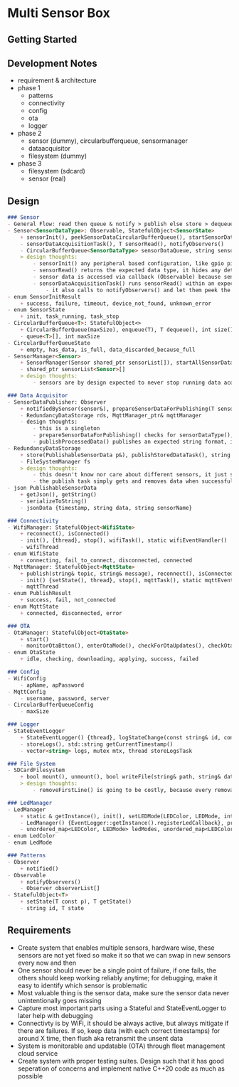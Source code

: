 # Multi Sensor Box

## Getting Started

## Development Notes
- requirement & architecture
- phase 1
    - patterns
    - connectivity
    - config
    - ota
    - logger
- phase 2
    - sensor (dummy), circularbufferqueue, sensormanager
    - dataacquisitor
    - filesystem (dummy)
- phase 3
    - filesystem (sdcard)
    - sensor (real)

## Design
```markdown
### Sensor
- General Flow: read then queue & notify > publish else store > dequeue -- it is expected to have these function calls seperate to keep data redundancy
- Sensor<SensorDataType>: Observable, StatefulObject<SensorState>
    + sensorInit(), peekSensorDataCircularBufferQueue(), startSensorDataAcquisitionTask(), T sensorDataType()
    - sensorDataAcquisitionTask(), T sensorRead(), notifyObservers()
    - CircularBufferQueue<SensorDataType> sensorDataQueue, string sensorName, observerList<Observer>[]
    > design thoughts:
        - sensorInit() any peripheral based configuration, like gpio pin, spi, etc
        - sensorRead() returns the expected data type, it hides any details like sample rate, sample window size, FFT algorithm, etc
        - sensor data is accessed via callback (Observable) because sensorRead can have different runtimes flows
        - sensorDataAcquisitionTask() runs sensorRead() within an expected interval, making sure sensorDataQueue gets filled 
            - it also calls to notifyObservers() and let them peek the latest data
- enum SensorInitResult
    + success, failure, timeout, device_not_found, unknown_error
- enum SensorState
    + init, task_running, task_stop
- CircularBufferQueue<T>: StatefulObject<>
    + CircularBufferQueue(maxSize), enqueue(T), T dequeue(), int size(), isFull()
    - queue<T>[], int maxSize
- CircularBufferQueueState
    + empty, has_data, is_full, data_discarded_because_full
- SensorManager<Sensor>
    + SensorManager(Sensor shared_ptr sensorList[]), startAllSensorDataAcquisitionTasks()
    - shared_ptr sensorList<Sensor>[]
    > design thoughts:
        - sensors are by design expected to never stop running data acquisition task throughout the firmware lifetime, therefore doesn't implement any sensor task controls here

### Data Acquisitor
- SensorDataPublisher: Observer
    + notifiedBySensor(sensor&), prepareSensorDataForPublishing(T sensorData&), publishProcessedData(PublishableSensorData p&)
    - RedundancyDataStorage rds, MqttManager_ptr& mqttManager
    - design thoughts:
        - this is a singleton
        - prepareSensorDataForPublishing() checks for sensorDataType(), then prepares accordingly (making it into json string)
        - publishProcessedData() publishes an expected string format, if successful, will call for dequeue of data, else, store in redundancyDataStorage
- RedundancyDataStorage
    + store(PublishableSensorData p&), publishStoredDataTask(), string getLatestData(), removeLatestData()
    - FileSystemManager fs
    > design thoughts:
        - this doesn't know nor care about different sensors, it just sees a big blob of stored strings
        - the publish task simply gets and removes data when successfully published. it gets activated from the beginning, yet gets a very low priority
- json PublishableSensorData
    + getJson(), getString()
    - serializeToString()
    - jsonData {timestamp, string data, string sensorName}

### Connectivity
- WifiManager: StatefulObject<WifiState>
    + reconnect(), isConnected()
    - init(), {thread}, stop(), wifiTask(), static wifiEventHandler()
    - wifiThread
- enum WifiState
    + connecting, fail_to_connect, disconnected, connected
- MqttManager: StatefulObject<MqttState>
    + publish(string& topic, string& message), reconnect(), isConnected()
    - init() {setState(), thread}, stop(), mqttTask(), static mqttEventHandler
    - mqttThread
- enum PublishResult
    + success, fail, not_connected
- enum MqttState
    + connected, disconnected, error

### OTA
- OtaManager: StatefulObject<OtaState>
    + start()
    - monitorOtaBtton(), enterOtaMode(), checkForOtaUpdates(), checkOtaAvailability(), performOtaUpdate()
- enum OtaState
    + idle, checking, downloading, applying, success, failed

### Config
- WifiConfig
    - apName, apPassword
- MqttConfig
    - username, password, server
- CircularBufferQueueConfig
    - maxSize

### Logger
- StateEventLogger
    + StateEventLogger() {thread}, logStateChange(const string& id, const T& state), printLatestLogs()
    - storeLogs(), std::string getCurrentTimestamp()
    - vector<string> logs, mutex mtx, thread storeLogsTask

### File System
- SDCardFilesystem
    + bool mount(), unmount(), bool writeFile(string& path, string& data), string readFile(string& path), bool deleteFile(string& path), bool appendLine(string& path, string& line), string readFirstLine(string& path), bool removeFirstLine(string& path)
    > design thoughts:
        - removeFirstLine() is going to be costly, because every removal requires to rewrite the whole file. this is okay, as it will be called in a low priority task, and (for now) assumed that the sd card size is infinity

### LedManager
- LedManager
    + static & getInstance(), init(), setLEDMode(LEDColor, LEDMode, intervalMs)
    - LedManager() {EventLogger::getInstance().registerLedCallback}, processLog, updateLedState(LEDColor), blinkingTask(), getPinForColor(LEDColor), string getColorName(LEDColor), string getModeName(LEDMode)
    - unordered_map<LEDColor, LEDMode> ledModes, unordered_map<LEDColor, int> ledIntervals, redPin, greenPin, bluePin, thread blinkingThread, mutex mtx, atomic<bool> running
- enum LedColor
- enum LedMode

### Patterns
- Observer
    + notified()
- Observable
    + notifyObservers()
    - Observer observerList[]
- StatefulObject<T>
    + setState(T const p), T getState()
    - string id, T state
```

## Requirements
- Create system that enables multiple sensors, hardware wise, these sensors are not yet fixed so make it so that we can swap in new sensors every now and then
- One sensor should never be a single point of failure, if one fails, the others should keep working reliably anytime; for debugging, make it easy to identify which sensor is problematic 
- Most valuable thing is the sensor data, make sure the sensor data never unintentionally goes missing
- Capture most important parts using a Stateful and StateEventLogger to later help with debugging
- Connectivty is by WiFi, it should be always active, but always mitigate if there are failures. If so, keep data (with each correct timestamps) for around X time, then flush aka retransmit the unsent data
- System is monitorable and updatable (OTA) through fleet management cloud service
- Create system with proper testing suites. Design such that it has good seperation of concerns and implement native C++20 code as much as possible